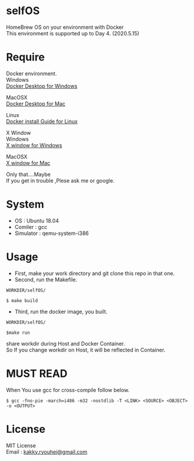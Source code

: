 # selfOS
HomeBrew OS on your environment with Docker  
This environment is supported up to Day 4. (2020.5.15)

# Require
Docker environment.  
Windows  
[Docker Desktop for Windows](https://hub.docker.com/editions/community/docker-ce-desktop-windows)  

MacOSX  
[Docker Desktop for Mac](https://hub.docker.com/editions/community/docker-ce-desktop-mac)  

Linux  
[Docker install Guide for Linux](https://docs.docker.com/engine/install/debian)  

X Window  
Windows  
[X window for Windows](http://www.straightrunning.com/XmingNotes/)  

MacOSX  
[X window for Mac](https://www.xquartz.org/)   

Only that....Maybe  
If you get in trouble ,Plese ask me or google.

# System
* OS : Ubuntu 18.04
* Comiler : gcc
* Simulator : qemu-system-i386
# Usage
* First, make your work directory and git clone this repo in that one.  
* Second, run the Makefile.  
```
WORKDIR/selfOS/

$ make build
```
* Third, run the docker image, you built.  
```
WORKDIR/selfOS/

$make run
```
share workdir during Host and Docker Container.  
So If you change workdir on Host, it will be reflected in Container.  

# MUST READ
When You use gcc for cross-compile follow below.  
```
$ gcc -fno-pie -march=i486 -m32 -nostdlib -T <LINK> <SOURCE> <OBJECT> -o <OUTPUT>

```
# License
MIT License  
Email : kakky.ryouhei@gmail.com
